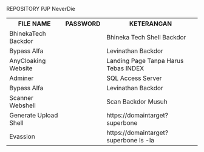 REPOSITORY PJP NeverDie


<table style="width:100%">
  <tr>
    <th>FILE NAME</th>
    <th>PASSWORD</th>
    <th>KETERANGAN</th>
  </tr>
  <tr>
    <td>BhinekaTech Backdor</td>
    <td></td>
    <td>Bhineka Tech Shell Backdor</td>
  </tr>
  <tr>
    <td>Bypass Alfa</td>
    <td></td>
    <td>Levinathan Backdor</td>
  </tr>
    <tr>
    <td>AnyCloaking Website</td>
    <td></td>
    <td>Landing Page Tanpa Harus Tebas INDEX</td>
  </tr>
    <tr>
    <td>Adminer</td>
    <td></td>
    <td>SQL Access Server</td>
  </tr>
    <tr>
    <td>Bypass Alfa</td>
    <td></td>
    <td>Levinathan Backdor</td>
  </tr>
    <tr>
    <td>Scanner Webshell</td>
    <td></td>
    <td>Scan Backdor Musuh</td>
  </tr>
    <tr>
    <td>Generate Upload Shell</td>
    <td></td>
    <td>https://domaintarget?superbone </td>
  </tr>
    <tr>
    <td>Evassion</td>
    <td></td>
    <td>https://domaintarget?superbone ls -la</td>
  </tr>
  
</table>
